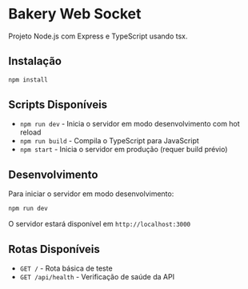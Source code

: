 # Bakery Web Socket

Projeto Node.js com Express e TypeScript usando tsx.

## Instalação

```bash
npm install
```

## Scripts Disponíveis

- `npm run dev` - Inicia o servidor em modo desenvolvimento com hot reload
- `npm run build` - Compila o TypeScript para JavaScript
- `npm start` - Inicia o servidor em produção (requer build prévio)

## Desenvolvimento

Para iniciar o servidor em modo desenvolvimento:

```bash
npm run dev
```

O servidor estará disponível em `http://localhost:3000`

## Rotas Disponíveis

- `GET /` - Rota básica de teste
- `GET /api/health` - Verificação de saúde da API
